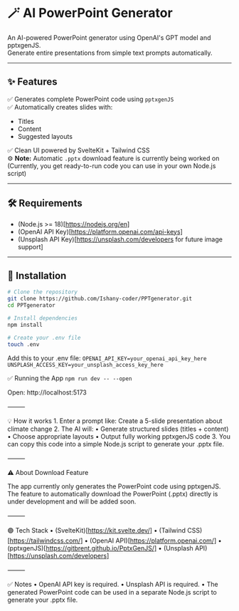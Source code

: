 # 🪄 AI PowerPoint Generator

An AI-powered PowerPoint generator using OpenAI's GPT model and pptxgenJS.  
Generate entire presentations from simple text prompts automatically.

---

## ✨ Features

✅ Generates complete PowerPoint code using `pptxgenJS`  
✅ Automatically creates slides with:
- Titles
- Content
- Suggested layouts

✅ Clean UI powered by SvelteKit + Tailwind CSS  
⚙️ **Note:** Automatic `.pptx` download feature is currently being worked on  
(Currently, you get ready-to-run code you can use in your own Node.js script)

---

## 🛠 Requirements

- (Node.js >= 18)[https://nodejs.org/en]
- (OpenAI API Key)[https://platform.openai.com/api-keys]
- (Unsplash API Key)[https://unsplash.com/developers for future image support]

---

## 🚀 Installation

```bash
# Clone the repository
git clone https://github.com/Ishany-coder/PPTgenerator.git
cd PPTgenerator

# Install dependencies
npm install

# Create your .env file
touch .env
```
Add this to your .env file:
`OPENAI_API_KEY=your_openai_api_key_here
UNSPLASH_ACCESS_KEY=your_unsplash_access_key_here`

✅ Running the App
`npm run dev -- --open`

Open: http://localhost:5173

⸻

💡 How it works
	1.	Enter a prompt like:
Create a 5-slide presentation about climate change
	2.	The AI will:
	•	Generate structured slides (titles + content)
	•	Choose appropriate layouts
	•	Output fully working pptxgenJS code
	3.	You can copy this code into a simple Node.js script to generate your .pptx file.

⸻

⚠️ About Download Feature

The app currently only generates the PowerPoint code using pptxgenJS.
The feature to automatically download the PowerPoint (.pptx) directly is under development and will be added soon.

⸻

🟣 Tech Stack
	•	(SvelteKit)[https://kit.svelte.dev/]
	•	(Tailwind CSS)[https://tailwindcss.com/]
	•	(OpenAI API)[https://platform.openai.com/]
	•	(pptxgenJS)[https://gitbrent.github.io/PptxGenJS/]
	•	(Unsplash API)[https://unsplash.com/developers]

⸻

✅ Notes
	•	OpenAI API key is required.
	•	Unsplash API is required.
	•	The generated PowerPoint code can be used in a separate Node.js script to generate your .pptx file.
